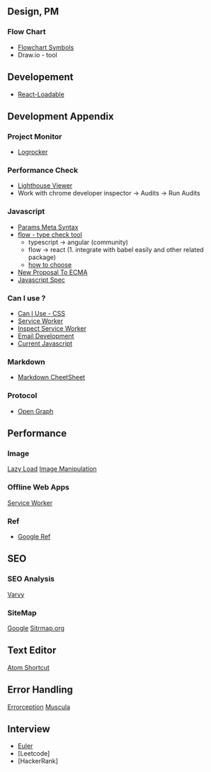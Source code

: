 ## Design, PM
### Flow Chart
  * [Flowchart Symbols](https://www.smartdraw.com/flowchart/flowchart-symbols.htm)
  * Draw.io - tool


## Developement
*  [React-Loadable](https://github.com/jamiebuilds/react-loadable)


## Development Appendix

### Project Monitor
* [Logrocker](https://logrocket.com/)

### Performance Check
* [Lighthouse Viewer](https://googlechrome.github.io/lighthouse/viewer/)
 * Work with chrome developer inspector -> Audits -> Run Audits

### Javascript
* [Params Meta Syntax](http://usejsdoc.org/tags-param.html)
* [flow - type check tool](https://flow.org/)
  * typescript -> angular (community)
  * flow -> react (1. integrate with babel easily and other related package)
  * [how to choose](https://mariusschulz.com/blog/typescript-vs-flow)
* [New Proposal To ECMA](https://tc39.github.io/ecma262/)
* [Javascript Spec](http://www.ecma-international.org/publications/standards/Ecma-262.htm)

### Can I use ?
* [Can I Use - CSS](https://caniuse.com/#search=mask)
* [Service Worker](https://jakearchibald.github.io/isserviceworkerready/)
 * [Inspect Service Worker](chrome://inspect/#service-workers)
* [Email Development](https://www.campaignmonitor.com/css/positioning-display/object-fit/)
* [Current Javascript](https://kangax.github.io/compat-table/es6/)

### Markdown
* [Markdown CheetSheet](https://github.com/adam-p/markdown-here/wiki/Markdown-Cheatsheet)

### Protocol
* [Open Graph](http://ogp.me/)

## Performance

### Image
[Lazy Load](https://developers.google.com/web/fundamentals/performance/lazy-loading-guidance/images-and-video/)
[Image Manipulation](https://cloudinary.com/visualweb/display/IMMC/Image+Manipulation+Techniques)

### Offline Web Apps
[Service Worker](https://www.sitepoint.com/offline-web-apps-service-workers-pouchdb/)

### Ref
* [Google Ref](https://developers.google.com/speed/)

## SEO

### SEO Analysis
[Varvy](https://varvy.com/googlebot.html)

### SiteMap
[Google](https://support.google.com/webmasters/answer/183668?hl=en)
[Sitrmap.org](https://www.sitemaps.org/protocol.html)


## Text Editor
[Atom Shortcut](https://blog.bugsnag.com/atom-editor-cheat-sheet/)


## Error Handling
[Errorception](https://errorception.com/)
[Muscula](http://www.muscula.com/)
## Interview
* [Euler](https://projecteuler.net/archives)
* [Leetcode]
* [HackerRank]

